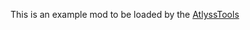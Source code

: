 This is an example mod to be loaded by the [AtlyssTools](https://github.com/ladyfey22/AtlyssTools/tree/main)
